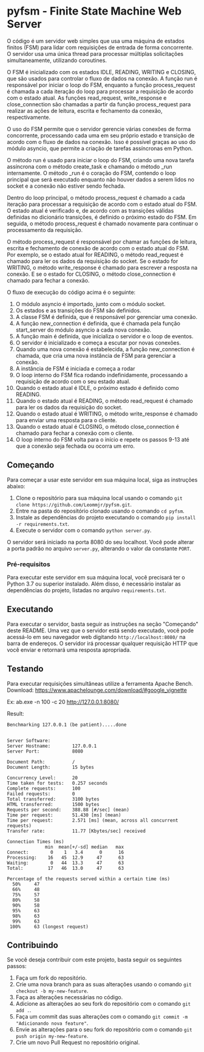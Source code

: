# pyfsm - Finite State Machine Web Server 

O código é um servidor web simples que usa uma máquina de estados finitos (FSM) para lidar com requisições de entrada de forma concorrente. O servidor usa uma única thread para processar múltiplas solicitações simultaneamente, utilizando coroutines.

O FSM é inicializado com os estados IDLE, READING, WRITING e CLOSING, que são usados para controlar o fluxo de dados na conexão.
A função run é responsável por iniciar o loop do FSM, enquanto a função process_request é chamada a cada iteração do loop para processar a requisição de acordo com o estado atual. As funções read_request, write_response e close_connection são chamadas a partir da função process_request para realizar as ações de leitura, escrita e fechamento da conexão, respectivamente.

O uso do FSM permite que o servidor gerencie várias conexões de forma concorrente, processando cada uma em seu próprio estado e transição de acordo com o fluxo de dados na conexão. Isso é possível graças ao uso do módulo asyncio, que permite a criação de tarefas assíncronas em Python.

O método run é usado para iniciar o loop do FSM, criando uma nova tarefa assíncrona com o método create_task e chamando o método _run internamente. O método _run é o coração do FSM, contendo o loop principal que será executado enquanto não houver dados a serem lidos no socket e a conexão não estiver sendo fechada.

Dentro do loop principal, o método process_request é chamado a cada iteração para processar a requisição de acordo com o estado atual do FSM. O estado atual é verificado e, de acordo com as transições válidas definidas no dicionário transições, é definido o próximo estado do FSM. Em seguida, o método process_request é chamado novamente para continuar o processamento da requisição.

O método process_request é responsável por chamar as funções de leitura, escrita e fechamento de conexão de acordo com o estado atual do FSM. Por exemplo, se o estado atual for READING, o método read_request é chamado para ler os dados da requisição do socket. Se o estado for WRITING, o método write_response é chamado para escrever a resposta na conexão. E se o estado for CLOSING, o método close_connection é chamado para fechar a conexão.

O fluxo de execução do código acima é o seguinte:

1. O módulo asyncio é importado, junto com o módulo socket.
2. Os estados e as transições do FSM são definidos.
3. A classe FSM é definida, que é responsável por gerenciar uma conexão.
4. A função new_connection é definida, que é chamada pela função start_server do módulo asyncio a cada nova conexão.
5. A função main é definida, que inicializa o servidor e o loop de eventos.
6. O servidor é inicializado e começa a escutar por novas conexões.
7. Quando uma nova conexão é estabelecida, a função new_connection é chamada, que cria uma nova instância de FSM para gerenciar a conexão.
8. A instância de FSM é iniciada e começa a rodar
9. O loop interno do FSM fica rodando indefinidamente, processando a requisição de acordo com o seu estado atual.
10. Quando o estado atual é IDLE, o próximo estado é definido como READING.
11. Quando o estado atual é READING, o método read_request é chamado para ler os dados da requisição do socket.
12. Quando o estado atual é WRITING, o método write_response é chamado para enviar uma resposta para o cliente.
13. Quando o estado atual é CLOSING, o método close_connection é chamado para fechar a conexão com o cliente.
14. O loop interno do FSM volta para o início e repete os passos 9-13 até que a conexão seja fechada ou ocorra um erro.

## Começando

Para começar a usar este servidor em sua máquina local, siga as instruções abaixo:

1. Clone o repositório para sua máquina local usando o comando `git clone https://github.com/Leommjr/pyfsm.git`.
2. Entre na pasta do repositório clonado usando o comando `cd pyfsm`.
3. Instale as dependências do projeto executando o comando `pip install -r requirements.txt`.
4. Execute o servidor com o comando `python server.py`.

O servidor será iniciado na porta 8080 do seu localhost. Você pode alterar a porta padrão no arquivo `server.py`, alterando o valor da constante `PORT`.

### Pré-requisitos

Para executar este servidor em sua máquina local, você precisará ter o Python 3.7 ou superior instalado. Além disso, é necessário instalar as dependências do projeto, listadas no arquivo `requirements.txt`.

## Executando

Para executar o servidor, basta seguir as instruções na seção "Começando" deste README. Uma vez que o servidor está sendo executado, você pode acessá-lo em seu navegador web digitando `http://localhost:8080/` na barra de endereços. O servidor irá processar qualquer requisição HTTP que você enviar e retornará uma resposta apropriada.

## Testando
Para executar requisições simultâneas utilize a ferramenta Apache Bench. Download: https://www.apachelounge.com/download/#google_vignette

Ex: ab.exe -n 100 -c 20 http://127.0.0.1:8080/

Result:
```
Benchmarking 127.0.0.1 (be patient).....done


Server Software:
Server Hostname:        127.0.0.1
Server Port:            8080

Document Path:          /
Document Length:        15 bytes

Concurrency Level:      20
Time taken for tests:   0.257 seconds
Complete requests:      100
Failed requests:        0
Total transferred:      3100 bytes
HTML transferred:       1500 bytes
Requests per second:    388.88 [#/sec] (mean)
Time per request:       51.430 [ms] (mean)
Time per request:       2.571 [ms] (mean, across all concurrent requests)
Transfer rate:          11.77 [Kbytes/sec] received

Connection Times (ms)
              min  mean[+/-sd] median   max
Connect:        0    1   3.4      0      16
Processing:    16   45  12.9     47      63
Waiting:        0   44  13.3     47      63
Total:         17   46  13.0     47      63

Percentage of the requests served within a certain time (ms)
  50%     47
  66%     48
  75%     57
  80%     58
  90%     58
  95%     63
  98%     63
  99%     63
 100%     63 (longest request)

```
## Contribuindo

Se você deseja contribuir com este projeto, basta seguir os seguintes passos:

1. Faça um fork do repositório.
2. Crie uma nova branch para as suas alterações usando o comando `git checkout -b my-new-feature`.
3. Faça as alterações necessárias no código.
4. Adicione as alterações ao seu fork do repositório com o comando `git add .`.
5. Faça um commit das suas alterações com o comando `git commit -m "Adicionando nova feature"`.
6. Envie as alterações para o seu fork do repositório com o comando `git push origin my-new-feature`.
7. Crie um novo Pull Request no repositório original.
